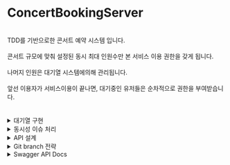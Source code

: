 # ConcertBookingServer

 <br>
TDD를 기반으로한 콘서트 예약 시스템 입니다.<br><br>
콘서트 규모에 맞춰 설정된 동시 최대 인원수만 본 서비스 이용 권한을 갖게 됩니다. <br><br>
나머지 인원은 대기열 시스템에의해 관리됩니다.<br><br>
앞선 이용자가 서비스이용이 끝나면, 대기중인 유저들은 순차적으로 권한을 부여받습니다. <br><br>
 <br>

  <details>
<summary>대기열 구현</summary>  
   
 <br>

 

> 프로세스

1. 대기열을 크게 Active 와 Wait DB로 분기
2. 최초의 대기열 입장 요청시, 유저 Wait DB에 추가
3. 짧은 간격의 스케쥴러가 서비스 이용 최대 정원에 맞춰 순차적으로 Wait 유저를 Active DB로 이동
4. Active 전환시, 본 서비스 이용이 가능
5. 1분간격의 스케쥴러가 모든 Active 유저 유효시간 체크후, 만료시 삭제

   <br>

> 설계

- Active 유저 최대 정원 제한
  
1) 트래픽을 고정적으로 제한하여 높은 안정성
2) 트래픽 처리속도가 느려질수 있지만, 콘서트 예매 특성상 유저별 이용시간이 길지 않음.

   <br>

- Active 상태 유효시간 설정
  
1) 콘서트 예매 특성상, 유저별 이용시간이 길지 않지만, 평균적인 이용시간을 특정하기 어려움
2) 기존 Active 유저가 서비스에 무기한 체류시, 서비스가 멈출 수 있음.

   <br>

- Active 유저 최대정원은 콘서트의 좌석수와 트래픽예상치 비례하여 설정
  
1) 콘서트 규모에 비하여 지나치게 적은 정원제한은 처리속도가 너무 낮아짐.
2) 콘서트 규모에 비하여 지나치게 많은 정원제한은 서버 부하가 높아짐.

<br>

> 구현방식

- Redis 사용
  
1) 짧은 간격의 대기열 조회로 인한 DB부하 최소화
2) 분산환경에서의 요청시 싱글스레드 유지하여 데이터 동기화

   <br>

- Redis Sorted Set 자료구조 사용
  
1) Set 자료구조의 특성을 사용하여 유저 중복 등록방지 
2) Wait DB에서 순차적인 Active 전환을 위해 Sorted Set의 score값 사용
3) Wait DB에 이미 존재하는 유저가 재요청시, 중복 등록은 방지되고 score 값만 자동갱신
4) Active DB로 전환시 score에 전환시점 시간을 저장하여 active 만료시간 검증시 사용

 
 <br>
 
</details>


 <details>
<summary>동시성 이슈 처리</summary>  
 <br> 

<h2>해결 방법 분석</h2>

>DB Lock

- 구현 복잡도: 내장된 락을 사용하거나 ORM을 사용하여, 단편적인 구현이 어렵지 않음
- 효율성 : 일반적 연산에 대한 락을 제공하는데 효과적
- 성능 : 병목 현상을 유발할 수 있으며, 락이 자주 요청되는 경우 성능 저하나 과도한 db부하를 유발
- 장점 : 일관성과  ACID 특성을 유지하기 용이
- 단점 : 병목 현상과 db 성능 저하를 유발, 분산환경에서 구현 어려움

  
<br>

>Redis 분산락:

- 구현복잡도 : 분산 환경에서 락을 구현하기 간단한 편, Redis 자체 라이브러리나 템플릿을 제공
- 효율성 : 인메모리 기반의 빠른 속도
- 성능 : key-value의 원자성을 이용한 락이기 때문에, DB 부하 최소화
- 장점 : 빠른속도, db부하 최소화
- 단점 : 데이터 일관성과 클러스터 구성에 대한 추가 처리가 필요

<br>

>Lettuce
- 구현이 간단한편
- Spin Lock : 많은 스레드가 획득 대기시, 많은 redis 부하

  
<br>

>Redisson
- 추가 의존성 필요
- 락 획득 재시도 기본 제공
- pub-sub 형식의 lock : 적은 redis 부하

<br>


<h2>UseCase별 분석</h2>

>같은 좌석에대한 동시예약 요청 제어

- 현재 : 예약번호(콘서트날짜 + 콘서트 아이디 + 좌석번호)를 유니크 키 중복방지로 제어
- 개선 : Redis simple lock 으로 제어
- 이유 :
1) DB 부하 최소화
2) 최초의 시도에서 좌석예약에 실패했다면, 임시배정된 좌석에 관하여 다시 lock 획득 시도할 필요가 없음
3) 따라서 구현이 간편한 Redis Lettuce 사용

   
<br>

>임시 배정 유효시간동안 예약 동시 요청 불가능

- 현재 : 짧은 텀의 스케쥴러로, 최초의 생성시간으로부터 5분이 지났는데 최종 결제되지 않은 내역이 있다면 삭제 
- 개선 : Redis ttl로 유효시간 관리
- 이유 :
1) 짧은텀의 스케쥴러 사용과 물리적 delete으로 인한 db 부하 최소화 
2) 실시간성 개선

   
<br>

> 유저포인트 충전/사용 동시 요청 순차 처리

- 현재 : DB 락으로 제어
- 개선 : redis 락으로 순차처리
- 이유 :
1) 최초 요청에 락획득 실패하더라도 순차적으로 다시 락을 획득해야함
2) Redis 부하를 줄이기 위해 Redisson pub/sub 형식 사용
3) DB 부하 최소화

 <br>
 
</details>




<details>
<summary>API 설계</summary>  
 <br>
   
- ERD : https://github.com/ggplay149/ConcertBookingServer/blob/main/src/main/resources/doc/ERD.md
  
- Sequence diagram : https://github.com/ggplay149/ConcertBookingServer/blob/main/src/main/resources/doc/SequenceDiagram.md

 <br>
 
</details>

<details>
<summary>Git branch 전략</summary>

   <br>

Git hub Flow

- dev : 신규 기능 개발 및 수정 진행
  
- prd : 서비스 실제 유저에게 제공

  <br>
 
</details>


<details>
<summary>Swagger API Docs</summary>  

![스크린샷 2024-04-18 175910](https://github.com/ggplay149/3rdWeek_Concert_Reservation_Server/assets/142002833/e136979c-20c4-45cf-aa6f-2c14ff242ee1)
 
</details>
